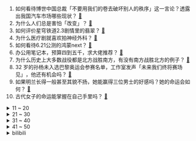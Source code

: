1. 如何看待博世中国总裁「不要用我们的卷去破坏别人的秩序」这一言论？透露出我国汽车市场哪些现状？ [:link:](https://www.zhihu.com/question/659285374)
2. 为什么人们总是害怕「改变」？ [:link:](https://www.zhihu.com/question/659393635)
3. 如何评价星穹铁道2.3剧情里的翡翠？ [:link:](https://www.zhihu.com/question/659498134)
4. 为什么医疗剧就喜欢拍神经外科？ [:link:](https://www.zhihu.com/question/287868085)
5. 如何看待6.21公测的鸿蒙next？ [:link:](https://www.zhihu.com/question/659393005)
6. 办公用笔记本，预算四到五千，求大佬推荐？ [:link:](https://www.zhihu.com/question/654719445)
7. 为什么历史上大多数战役都是北方战胜南方，有没有南方战胜北方的例子？ [:link:](https://www.zhihu.com/question/266775233)
8. 32 岁的孙杨未入选巴黎奥运会参赛名单，工作室发声「未来我们终将赛场见」 ​​​，他还有机会吗？ [:link:](https://www.zhihu.com/question/659341535)
9. 如果明兰长得一般甚至其貌不扬，她能赢得三位男士的好感吗？她的命运会如何？ [:link:](https://www.zhihu.com/question/530886972)
10. 古代女子的命运能掌握在自己手里吗？ [:link:](https://www.zhihu.com/question/648423330)
<details>
<summary>11 ~ 20</summary>

11. 明朝状元试卷 2460 字无一涂改，古代的状元放到如今，是什么水平？ [:link:](https://www.zhihu.com/question/658616126)
12. 为什么西安交通大学 2024 年英语期末考试作文题目会用 internship 这种生僻词？ [:link:](https://www.zhihu.com/question/659189308)
13. 如何评价黄霄雲在《歌手 2024》第七期演唱的《星辰大海》？ [:link:](https://www.zhihu.com/question/659514571)
14. 2024 欧洲杯荷兰 0:0 法国，如何评价这场比赛？ [:link:](https://www.zhihu.com/question/659502602)
15. 苹果称出于速度考虑 AI 仅限 iPhone 15Pro 系列，如何评价此事？你期待 AI 功能吗？ [:link:](https://www.zhihu.com/question/659409832)
16. 职场新人应该先学会「做人」还是要先学会「做事」？ [:link:](https://www.zhihu.com/question/620125212)
17. 报志愿优先选大学还是城市，张朝阳直播建议「60%的倾向建议选择学校而不是城市」，如何评价这一观点？ [:link:](https://www.zhihu.com/question/659534549)
18. 心理学探索的到底是“内心”，还是“脑子”？ [:link:](https://www.zhihu.com/question/659172625)
19. 应届生刚毕业究竟选择国企还是私企？ [:link:](https://www.zhihu.com/question/406803023)
20. 韩国麦当劳宣布将暂时停止销售炸薯条，因为供应链内出现了意想不到的问题，可能发生了什么？ [:link:](https://www.zhihu.com/question/659429236)
</details>
<details>
<summary>21 ~ 30</summary>

21. 如何评价《黑袍纠察队 第四季》第四集？ [:link:](https://www.zhihu.com/question/659454346)
22. 02年世界杯国足踢哥斯达黎加，一开始国足踢的还行，为何孙继海一受伤下场，国足马上就完蛋了? [:link:](https://www.zhihu.com/question/659356296)
23. 预算 500 元左右，练习跑 3 公里 5 公里，买什么跑鞋合适？ [:link:](https://www.zhihu.com/question/656904642)
24. 喜欢《崩坏：星穹铁道》中的真理医生（维里塔斯·拉第奥）的人都是因为什么才喜欢他的？ [:link:](https://www.zhihu.com/question/659137649)
25. 特别早熟的中华文明为什么在封建社会停留两千多年？ [:link:](https://www.zhihu.com/question/655987350)
26. 如何评价《玫瑰的故事》里的方协文，可恨吗？ [:link:](https://www.zhihu.com/question/659308751)
27. 线列时代是否让大多数兵种都出现了战力倒退倾向？ [:link:](https://www.zhihu.com/question/654155021)
28. 跳绳 1000 个与 5 公里比起来，你觉得哪个更好？ [:link:](https://www.zhihu.com/question/657018020)
29. 初入职场的我该怎样改变自己的学生思维？ [:link:](https://www.zhihu.com/question/656043283)
30. 可以分享一张手机里小狗的照片吗? [:link:](https://www.zhihu.com/question/655314715)
</details>
<details>
<summary>31 ~ 40</summary>

31. 在你眼里没用的文学，真的就没用吗？ [:link:](https://www.zhihu.com/question/659457207)
32. 猫咪为什么会用头顶人？ [:link:](https://www.zhihu.com/question/658497519)
33. 很穷，可以创业吗 ？ [:link:](https://www.zhihu.com/question/655207771)
34. 如何看待Anthropic发布的最新的Claude3.5-Sonnet模型？ [:link:](https://www.zhihu.com/question/659457474)
35. 如何评价综艺《歌手 2024》第七期歌手们的表现？ [:link:](https://www.zhihu.com/question/659398099)
36. 读书的最大意义是什么？ [:link:](https://www.zhihu.com/question/418752181)
37. 有没有那么一瞬间特别心疼一个人？ [:link:](https://www.zhihu.com/question/435939168)
38. 总是害怕被点名、害怕出糗、害怕尴尬，这样的心态怎么调整？ [:link:](https://www.zhihu.com/question/659398623)
39. 有哪些让人一看就笑破防的图片？ [:link:](https://www.zhihu.com/question/651434441)
40. 2024 欧洲杯斯洛伐克 1:2 乌克兰，如何评价这场比赛？ [:link:](https://www.zhihu.com/question/659502575)
</details>
<details>
<summary>41 ~ 50</summary>

41. 华为问界系智驾里程达 2.65 亿公里，这意味着什么？ [:link:](https://www.zhihu.com/question/659430903)
42. 有哪些瞬间让你觉得养猫是一种幸福？ [:link:](https://www.zhihu.com/question/652390376)
43. 职场新人应该如何做职业规划，才能尽量避免35岁危机？ [:link:](https://www.zhihu.com/question/653468947)
44. 为什么这么多人讨厌紫砂壶，用盖碗? [:link:](https://www.zhihu.com/question/584772225)
45. 中国众多省份中，哪个省份拥有的地形地貌最全？ [:link:](https://www.zhihu.com/question/658077104)
46. 如何看待《是，大臣》和《是，首相》里「政治愿望和行政意志的交锋」？ [:link:](https://www.zhihu.com/question/659167075)
47. 《黑神话:悟空》选择 PC 版还是 PS5呢？ [:link:](https://www.zhihu.com/question/658393360)
48. 凑合结婚的后果是怎样？ [:link:](https://www.zhihu.com/question/659363897)
49. 潘功胜表示「把国债买卖纳入货币政策工具箱不代表要搞量化宽松」，哪些信息值得关注？ [:link:](https://www.zhihu.com/question/659312226)
50. 如何看待2024年6月21日A股市场行情？ [:link:](https://www.zhihu.com/question/659311709)
</details><details>
<summary>bilibili</summary>

</details>